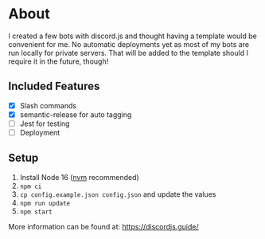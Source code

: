 # About

I created a few bots with discord.js and thought having a template would be convenient for me.
No automatic deployments yet as most of my bots are run locally for private servers.
That will be added to the template should I require it in the future, though!
## Included Features 

- [x] Slash commands
- [x] semantic-release for auto tagging
- [ ] Jest for testing
- [ ] Deployment

## Setup

1. Install Node 16 ([nvm](https://github.com/nvm-sh/nvm) recommended)
2. `npm ci`
3. `cp config.example.json config.json` and update the values
4. `npm run update`
5. `npm start`

More information can be found at: https://discordjs.guide/
